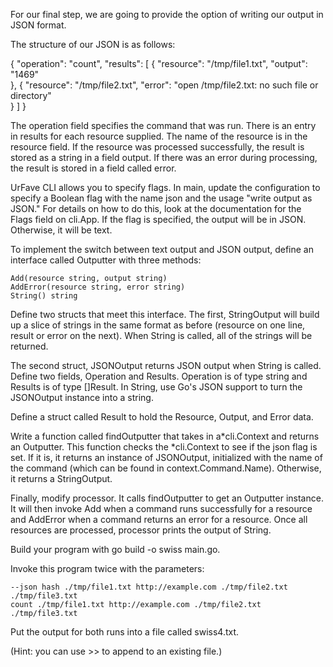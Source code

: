 For our final step, we are going to provide the option of writing our output in JSON format.

The structure of our JSON is as follows:

{
  "operation": "count",
  "results": [
    {
      "resource": "/tmp/file1.txt",
      "output": "1469"    
    },
    {
      "resource": "/tmp/file2.txt",
      "error": "open /tmp/file2.txt: no such file or directory"    
    }
  ]
}

The operation field specifies the command that was run. There is an entry in results for each resource supplied. The name of the resource is in the resource field. If the resource was processed successfully, the result is stored as a string in a field output. If there was an error during processing, the result is stored in a field called error.

UrFave CLI allows you to specify flags. In main, update the configuration to specify a Boolean flag with the name json and the usage "write output as JSON." For details on how to do this, look at the documentation for the Flags field on cli.App. If the flag is specified, the output will be in JSON. Otherwise, it will be text.

To implement the switch between text output and JSON output, define an interface called Outputter with three methods:

    Add(resource string, output string)
    AddError(resource string, error string)
    String() string

Define two structs that meet this interface. The first, StringOutput will build up a slice of strings in the same format as before (resource on one line, result or error on the next). When String is called, all of the strings will be returned.

The second struct, JSONOutput returns JSON output when String is called. Define two fields, Operation and Results. Operation is of type string and Results is of type []Result. In String, use Go's JSON support to turn the JSONOutput instance into a string.

Define a struct called Result to hold the Resource, Output, and Error data.

Write a function called findOutputter that takes in a*cli.Context and returns an Outputter. This function checks the *cli.Context to see if the json flag is set. If it is, it returns an instance of JSONOutput, initialized with the name of the command (which can be found in context.Command.Name). Otherwise, it returns a StringOutput.

Finally, modify processor. It calls findOutputter to get an Outputter instance. It will then invoke Add when a command runs successfully for a resource and AddError when a command returns an error for a resource. Once all resources are processed, processor prints the output of String.

Build your program with go build -o swiss main.go.

Invoke this program twice with the parameters:

    --json hash ./tmp/file1.txt http://example.com ./tmp/file2.txt ./tmp/file3.txt
    count ./tmp/file1.txt http://example.com ./tmp/file2.txt ./tmp/file3.txt

Put the output for both runs into a file called swiss4.txt.

(Hint: you can use >> to append to an existing file.)
